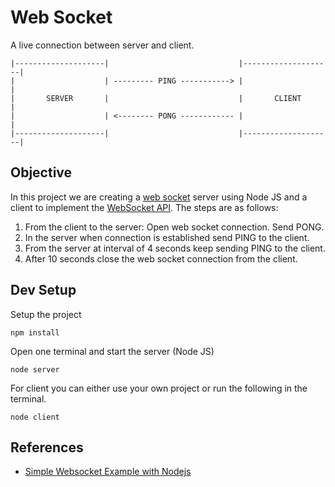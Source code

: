 # Web Socket

A live connection between server and client.
```
|--------------------|                             |--------------------|
|                    | --------- PING -----------> |                    |
|       SERVER       |                             |       CLIENT       |
|                    | <-------- PONG ------------ |                    |
|--------------------|                             |--------------------|
```

## Objective

In this project we are creating a [web socket](https://www.npmjs.com/package/ws) server using Node JS and a client to implement the [WebSocket API](https://developer.mozilla.org/en-US/docs/Web/API/WebSockets_API). The steps are as follows:
1. From the client to the server: Open web socket connection. Send PONG.
2. In the server when connection is established send PING to the client.
3. From the server at interval of 4 seconds keep sending PING to the client.
4. After 10 seconds close the web socket connection from the client.

## Dev Setup
Setup the project
```
npm install
```
Open one terminal and start the server (Node JS)
```
node server
```
For client you can either use your own project or run the following in the terminal.
```
node client
```

## References
- [Simple Websocket Example with Nodejs](https://www.js-tutorials.com/nodejs-tutorial/simple-websocket-example-with-nodejs/)